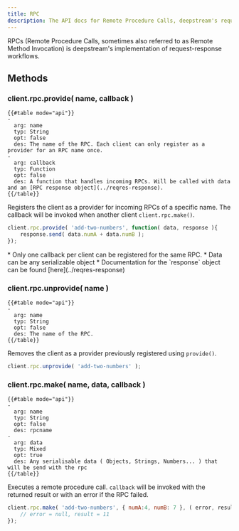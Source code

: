 ```yaml
---
title: RPC
description: The API docs for Remote Procedure Calls, deepstream's request-response mechanism
---
```


RPCs (Remote Procedure Calls, sometimes also referred to as Remote Method Invocation) is deepstream's implementation of request-response workflows.

## Methods

### client.rpc.provide( name, callback )
```
{{#table mode="api"}}
-
  arg: name
  typ: String
  opt: false
  des: The name of the RPC. Each client can only register as a provider for an RPC name once.
-
  arg: callback
  typ: Function
  opt: false
  des: A function that handles incoming RPCs. Will be called with data and an [RPC response object](../reqres-response).
{{/table}}
```

Registers the client as a provider for incoming RPCs of a specific name. The callback will be invoked when another client `client.rpc.make()`.

```javascript
client.rpc.provide( 'add-two-numbers', function( data, response ){
    response.send( data.numA + data.numB );
});
```

<div class="info">
* Only one callback per client can be registered for the same RPC.
* Data can be any serializable object
* Documentation for the `response` object can be found [here](../reqres-response)
</div>

### client.rpc.unprovide( name )
```
{{#table mode="api"}}
-
  arg: name
  typ: String
  opt: false
  des: The name of the RPC.
{{/table}}
```

Removes the client as a provider previously registered using `provide()`.

```javascript
client.rpc.unprovide( 'add-two-numbers' );
```

### client.rpc.make( name, data, callback )
```
{{#table mode="api"}}
-
  arg: name
  typ: String
  opt: false
  des: rpcname
-
  arg: data
  typ: Mixed
  opt: true
  des: Any serialisable data ( Objects, Strings, Numbers... ) that will be send with the rpc
{{/table}}
```

Executes a remote procedure call. `callback` will be invoked with the returned result or with an error if the RPC failed.

```javascript
client.rpc.make( 'add-two-numbers', { numA:4, numB: 7 }, ( error, result ) => {
    // error = null, result = 11
});
```
